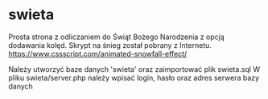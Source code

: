 # swieta
Prosta strona z odliczaniem do Świąt Bożego Narodzenia z opcją dodawania kolęd. 
Skrypt na śnieg został pobrany z Internetu. https://www.cssscript.com/animated-snowfall-effect/

Należy utworzyć baze danych 'swieta' oraz zaimportować plik swieta.sql
W pliku swieta/server.php należy wpisać login, hasło oraz adres serwera bazy danych
